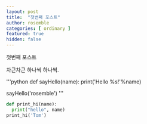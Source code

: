 ```yaml
---
layout: post
title:  "첫번째 포스트"
author: rosemble
categories: [ ordinary ]
featured: true
hidden: false
---
```

첫번째 포스트


차근차근 하나씩 하나씩.

'''python
def sayHello(name):
  print('Hello %s!'%name)
 
sayHello('rosemble')
'''
```python
def print_hi(name):
  print("hello", name)
print_hi('Tom')
```
